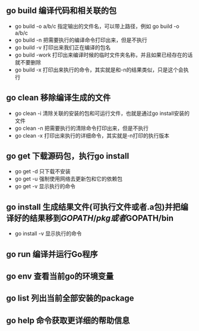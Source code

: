 ## go build 编译代码和相关联的包
  + go build -o a/b/c 指定输出的文件名，可以带上路径，例如 go build -o a/b/c
  + go build -n 把需要执行的编译命令打印出来，但是不执行
  + go build -v 打印出来我们正在编译的包名
  + go build -work 打印出来编译时候的临时文件夹名称，并且如果已经存在的话就不要删除
  + go build -x 打印出来执行的命令，其实就是和-n的结果类似，只是这个会执行

## go clean 移除编译生成的文件
  + go clean -i 清除关联的安装的包和可运行文件，也就是通过go install安装的文件
  + go clean -n 把需要执行的清除命令打印出来，但是不执行
  + go clean -x 打印出来执行的详细命令，其实就是-n打印的执行版本
  
## go get 下载源码包，执行go install
  + go get -d 只下载不安装
  + go get -u 强制使用网络去更新包和它的依赖包
  + go get -v 显示执行的命令
  
## go install 生成结果文件(可执行文件或者.a包)并把编译好的结果移到$GOPATH/pkg或者$GOPATH/bin
  + go install -v 显示执行的命令

## go run 编译并运行Go程序

## go env 查看当前go的环境变量

## go list 列出当前全部安装的package

## go help 命令获取更详细的帮助信息
